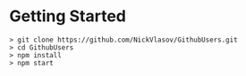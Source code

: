# Getting Started
```
> git clone https://github.com/NickVlasov/GithubUsers.git
> cd GithubUsers
> npm install
> npm start
```